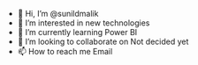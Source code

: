 - 👋 Hi, I’m @sunildmalik
- 👀 I’m interested in new technologies 
- 🌱 I’m currently learning Power BI
- 💞️ I’m looking to collaborate on Not decided yet
- 📫 How to reach me Email

<!---
sunildmalik/sunildmalik is a ✨ special ✨ repository because its `README.md` (this file) appears on your GitHub profile.
You can click the Preview link to take a look at your changes.
--->
